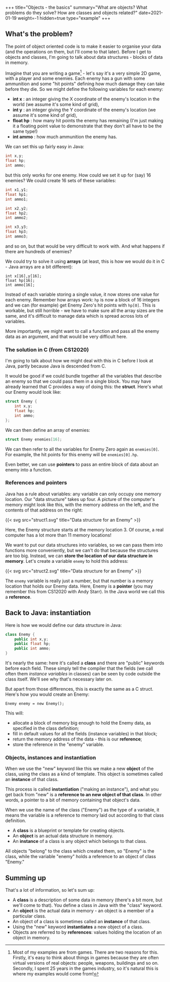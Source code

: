+++
title="Objects - the basics"
summary="What are objects? What problems do they solve? How are classes and objects related?"
date=2021-01-19
weight=-1
hidden=true
type="example"
+++

    
## What's the problem?
The point of object oriented
code is to make it easier to organise your data (and the operations on
them, but I'll come to that later).
Before I get to objects and classes, I'm going to talk about data
structures - blocks of data in memory. 

Imagine that you are writing a game[^1] - let's say it's a very
simple 2D game, with a player and some enemies. Each enemy has
a gun with some ammunition and some "hit points" defining how
much damage they can take before they die. So we might define
the following variables for each enemy:
* **int x** : an integer giving the X coordinate of the enemy's location in the world
(we assume it's some kind of grid),
* **int y** : an integer giving the Y coordinate of the enemy's location
(we assume it's some kind of grid),
* **float hp** : how many hit points the enemy has remaining (I'm just
making it a floating point value to demonstrate that they don't all
have to be the same type!)
* **int ammo** : how much ammunition the enemy has.

We can set this up fairly easy in Java:
```java
int x,y;
float hp;
int ammo;
```
but this only works for one enemy. How could we set it up for (say)
16 enemies? We could create 16 sets of these variables:
```java
int x1,y1;
float hp1;
int ammo1;

int x2,y2;
float hp2;
int ammo2;

int x3,y3;
float hp3;
int ammo3;
```
and so on, but that would be very difficult to work with. And what 
happens if
there are hundreds of enemies?

We could try to solve it using **arrays** (at least, this is how
we would do it in C - Java arrays are a bit different):
```
int x[16],y[16];
float hp[16];
int ammo[16];
```
Instead of each variable storing a single value, it now stores one value for
each enemy. Remember how arrays work: ```hp``` is now a block of 16 integers
and we can (for example) get Enemy Zero's hit points with ```hp[0]```. This is
workable, but still horrible - we have to make sure all the array sizes are
the same, and it's difficult to manage data which is spread across lots of
variables. 

More importantly, we might want to call a function and pass all the enemy data
as an argument, and that would be very difficult here.

### The solution in C (from CS12020)
I'm going to talk about how we might deal with this in C before I
look at Java, partly because Java is descended from C.

It would be good if we could bundle together all the variables that
describe an enemy so that we could pass them in a single block.
You may have already learned that C provides a way of doing this:
the **struct**. Here's what our Enemy would look like:
```c
struct Enemy {
    int x,y;
    float hp;
    int ammo;
};
```
We can then define an array of enemies:
```c
struct Enemy enemies[16];
```
We can then refer to all the variables for Enemy Zero again as 
```enemies[0]```. For example, the hit points for this enemy will be
```enemies[0].hp```.

Even better, we can use **pointers** to pass
an entire block of data about an enemy into a function.

### References and pointers
Java has a rule about variables: any variable can only occupy one memory location.
Our "data structure" takes up four. A picture of the computer's memory
might look like this, with the memory address on the left, and the contents of that
address on the right:

{{< svg src="struct1.svg" title="Data structure for an Enemy" >}}

Here, the Enemy structure starts at the memory location 3. 
Of course, a real computer has a lot more than 11 memory locations!

We want to put our data structures into variables, so we can pass them
into functions more conveniently, but we can't do that because the
structures are too big. 
Instead, we can **store the location of our data structure in memory**.
Let's create a variable ```enemy``` to hold this address:

{{< svg src="struct2.svg" title="Data structure for an Enemy" >}}

The ```enemy``` variable is really just a number, but that number is 
a memory location that holds our Enemy data. Here, Enemy is a
**pointer** (you may remember this from CS12020 with Andy Starr).
In the Java world we call this a **reference**.

## Back to Java: instantiation
Here is how we would define our data structure in Java:
```java
class Enemy {
    public int x,y;
    public float hp;
    public int ammo;
}
```
It's nearly the same: here it's called a **class** and there are
"public" keywords before each field. These simply tell the compiler
that the fields (we call often them *instance variables* in classes)
can be seen by code outside the class itself. We'll see why that's
necessary later on.

But apart from those differences, this is exactly the same as a C struct.
Here's how you would create an Enemy:
```
Enemy enemy = new Enemy();
```
This will:
* allocate a block of memory big enough to hold the Enemy data, as specified
in the class definition;
* fill in default values for all the fields (instance variables) in that
block;
* return the memory address of the data - this is our **reference**;
* store the reference in the "enemy" variable.

### Objects, instances and instantiation
When we use the "new" keyword like this we make a new **object** of
the class, using the class as a kind of template. This object
is sometimes called an **instance** of that class.

This process is called **instantiation** ("making an instance"),
and what you get back
from "new" is a **reference to an new object of that class**. In
other words, a pointer to a bit of memory containing that object's data.

When we use the name of the class ("Enemy") as the type of a variable,
it means the variable is a reference to memory laid out according to
that class definition.

* A **class** is a blueprint or template for creating objects.
* An **object** is an actual data structure in memory.
* An **instance** of a class is any object which belongs to that class.

All objects "belong" to the class which created them, so "Enemy" is the class,
while the variable "enemy" holds a reference to an object of class "Enemy."

## Summing up
That's a lot of information, so let's sum up:
* A **class** is a description of some data in memory (there's a bit more, but we'll come to that).
You define a class in Java with the "class" keyword.
* An **object** is the actual data in memory - an object is a member of
a particular class.
* An object of a class is sometimes called an **instance** of that class.
* Using the "new" keyword **instantiates** a new object of a class.
* Objects are referred to by **references**: values
holding the location of an object in memory.


[^1]: Most of my examples are from games. There are two reasons
for this. Firstly, it's easy to think about things in games
because they are often virtual versions of real objects: people,
weapons, buildings and so on. Secondly, I spent 25 years in the 
games industry, so it's natural this is where my examples would
come from!
